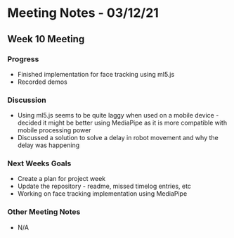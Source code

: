 # Meeting Notes - 03/12/21

## Week 10 Meeting 

### Progress 

- Finished implementation for face tracking using ml5.js 
- Recorded demos 


### Discussion 

- Using ml5.js seems to be quite laggy when used on a mobile device - decided it might be better using MediaPipe as it is more compatible with mobile processing power 
- Discussed a solution to solve a delay in robot movement and why the delay was happening 


### Next Weeks Goals

- Create a plan for project week 
- Update the repository - readme, missed timelog entries, etc 
- Working on face tracking implementation using MediaPipe 

### Other Meeting Notes

- N/A


